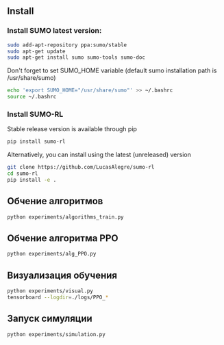 ## Install

<!-- start install -->

### Install SUMO latest version:

```bash
sudo add-apt-repository ppa:sumo/stable
sudo apt-get update
sudo apt-get install sumo sumo-tools sumo-doc
```
Don't forget to set SUMO_HOME variable (default sumo installation path is /usr/share/sumo)
```bash
echo 'export SUMO_HOME="/usr/share/sumo"' >> ~/.bashrc
source ~/.bashrc
```
### Install SUMO-RL

Stable release version is available through pip
```bash
pip install sumo-rl
```

Alternatively, you can install using the latest (unreleased) version
```bash
git clone https://github.com/LucasAlegre/sumo-rl
cd sumo-rl
pip install -e .
```

<!-- end install -->



## Обчение алгоритмов 
```bash
python experiments/algorithms_train.py
```

## Обчение алгоритма PPO 
```bash
python experiments/alg_PPO.py
```

## Визуализация обучения
```bash
python experiments/visual.py
tensorboard --logdir=./logs/PPO_*

```

## Запуск симуляции
```bash
python experiments/simulation.py
```
